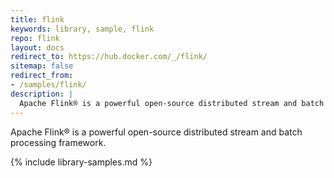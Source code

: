 ```yaml
---
title: flink
keywords: library, sample, flink
repo: flink
layout: docs
redirect_to: https://hub.docker.com/_/flink/
sitemap: false
redirect_from:
- /samples/flink/
description: |
  Apache Flink® is a powerful open-source distributed stream and batch processing framework.
---
```


Apache Flink® is a powerful open-source distributed stream and batch processing framework.


{% include library-samples.md %}
